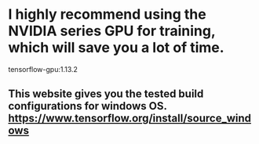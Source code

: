 # I highly recommend using the NVIDIA series GPU for training, which will save you a lot of time. 
tensorflow-gpu:1.13.2

## This website gives you the tested build configurations for windows OS. https://www.tensorflow.org/install/source_windows 
